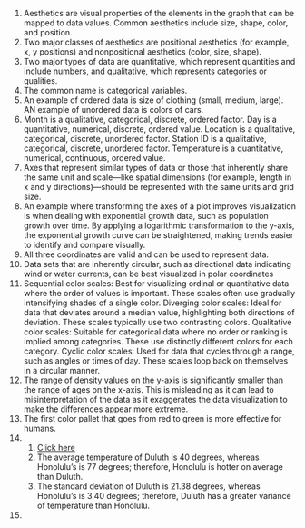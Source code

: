 1. Aesthetics are visual properties of the elements in the graph that can be mapped to data values. Common aesthetics include size, shape, color, and position.
2. Two major classes of aesthetics are positional aesthetics (for example, x, y positions) and nonpositional aesthetics (color, size, shape).
3. Two major types of data are quantitative, which represent quantities and include numbers, and qualitative, which represents categories or qualities.
4. The common name is categorical variables.
5. An example of ordered data is size of clothing (small, medium, large). AN example of unordered data is colors of cars.
6. Month is a qualitative, categorical, discrete, ordered factor. Day is a quantitative, numerical, discrete, ordered value. Location is a qualitative, categorical, discrete, unordered factor. Station ID is a qualitative, categorical, discrete, unordered factor. Temperature is a quantitative, numerical, continuous, ordered value.
7. Axes that represent similar types of data or those that inherently share the same unit and scale—like spatial dimensions (for example, length in x and y directions)—should be represented with the same units and grid size.
8. An example where transforming the axes of a plot improves visualization is when dealing with exponential growth data, such as population growth over time. By applying a logarithmic transformation to the y-axis, the exponential growth curve can be straightened, making trends easier to identify and compare visually.
9. All three coordinates are valid and can be used to represent data.
10. Data sets that are inherently circular, such as directional data indicating wind or water currents, can be best visualized in polar coordinates
11. Sequential  color scales: Best for visualizing ordinal or quantitative data where the order of values is important. These scales often use gradually intensifying shades of a single color. 
Diverging color scales:  Ideal for data that deviates around a median value, highlighting both directions of deviation. These scales typically use two contrasting colors. 
Qualitative color scales: Suitable for categorical data where no order or ranking is implied among categories. These use distinctly different colors for each category. 
Cyclic color scales: Used for data that cycles through a range, such as angles or times of day. These scales loop back on themselves in a circular manner.  
12. The range of density values on the y-axis is significantly smaller than the range of ages on the x-axis. This is misleading as it can lead to misinterpretation of the data as it exaggerates the data visualization to make the differences appear more extreme.
13. The first color pallet that goes from red to green is more effective for humans.
14. 1) [Click here](Chart1Homework5.Jpg) 
    2) The average temperature of Duluth is 40 degrees, whereas Honolulu’s is 77 degrees; therefore, Honolulu is hotter on average than Duluth.
    3) The standard deviation of Duluth is 21.38 degrees, whereas Honolulu’s is 3.40 degrees; therefore, Duluth has a greater variance of temperature than Honolulu.
15. 

